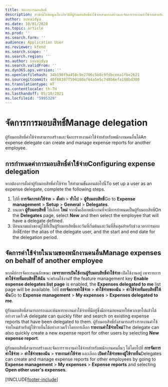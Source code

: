 ```yaml
---
title: จัดการการมอบสิทธิ์
description: หัวข้อนี้ให้ข้อมูลเกี่ยวกับวิธีที่ผู้รับมอบสิทธิ์ค่าใช้จ่ายสามารถสร้างและจัดการรายงานค่าใช้จ่ายสำหรับพนักงานคนอื่นได้
author: suvaidya
ms.date: 10/01/2020
ms.topic: article
ms.prod: ''
ms.search.form: ''
audience: Application User
ms.reviewer: kfend
ms.search.scope: ''
ms.search.region: ''
ms.author: suvaidya
ms.search.validFrom: ''
ms.dyn365.ops.version: ''
ms.openlocfilehash: 34b190f9a458c9e2706c5b8c9fdbceea1fbe2621
ms.sourcegitcommit: 40f68387f594180af64a5e5c748b6efa188bd300
ms.translationtype: HT
ms.contentlocale: th-TH
ms.lasthandoff: 05/10/2021
ms.locfileid: "5995329"
---
```

# <a name="manage-delegation"></a><span data-ttu-id="eb080-103">จัดการการมอบสิทธิ์</span><span class="sxs-lookup"><span data-stu-id="eb080-103">Manage delegation</span></span>
<span data-ttu-id="eb080-104">ผู้รับมอบสิทธิ์ค่าใช้จ่ายสามารถสร้างและจัดการรายงานค่าใช้จ่ายสำหรับพนักงานคนอื่นได้</span><span class="sxs-lookup"><span data-stu-id="eb080-104">An expense delegate can create and manage expense reports for another employee.</span></span>

## <a name="configuring-expense-delegation"></a><span data-ttu-id="eb080-105">การกำหนดค่าการมอบสิทธิ์ค่าใช้จ่าย</span><span class="sxs-lookup"><span data-stu-id="eb080-105">Configuring expense delegation</span></span>

<span data-ttu-id="eb080-106">หากต้องการตั้งค่าผู้รับมอบสิทธิ์ค่าใช้จ่าย ให้ทำตามขั้นตอนต่อไปนี้</span><span class="sxs-lookup"><span data-stu-id="eb080-106">To set up a user as an expense delegate, complete the following steps.</span></span> 
1. <span data-ttu-id="eb080-107">ไปที่ **การจัดการค่าใช้จ่าย** > **ตั้งค่า** > **ทั่วไป** > **ผู้รับมอบสิทธิ์**</span><span class="sxs-lookup"><span data-stu-id="eb080-107">Go to **Expense management** > **Setup** > **General** > **Delegates**.</span></span> 
2. <span data-ttu-id="eb080-108">บนเพจ **ผู้รับมอบสิทธิ์** ให้เลือก **ใหม่** จากนั้นเลือกพนักงานที่จะมีการกำหนดเป็นผู้รับมอบสิทธิ์</span><span class="sxs-lookup"><span data-stu-id="eb080-108">On the **Delegates** page, select **New** and then select the employee that will have a delegate defined.</span></span> 
3. <span data-ttu-id="eb080-109">ป้อนนามแฝงของผู้ใช้ที่เป็นผู้รับมอบสิทธิ์และวันที่เริ่มต้นและวันที่สิ้นสุดสำหรับช่วงเวลาการมอบสิทธิ์</span><span class="sxs-lookup"><span data-stu-id="eb080-109">Enter the alias of the delegate user, and the start and end date for the delegation period.</span></span>

## <a name="manage-expenses-on-behalf-of-another-employee"></a><span data-ttu-id="eb080-110">จัดการค่าใช้จ่ายในนามของพนักงานคนอื่น</span><span class="sxs-lookup"><span data-stu-id="eb080-110">Manage expenses on behalf of another employee</span></span>

<span data-ttu-id="eb080-111">หากคีย์การจัดการคุณลักษณะ **เพจรายการเปิดใช้งานผู้รับมอบสิทธิ์ค่าใช้จ่าย** เปิดใช้งานอยู่ เพจรายการ **ค่าใช้จ่ายที่มอบสิทธิ์ให้ฉัน** จะพร้อมใช้งาน</span><span class="sxs-lookup"><span data-stu-id="eb080-111">If the feature management key **Enable expense delegates list page** is enabled, the **Expenses delegated to me** list page will be available.</span></span> <span data-ttu-id="eb080-112">ไปที่ **การจัดการค่าใช้จ่าย** > **ค่าใช้จ่ายของฉัน** > **ค่าใช้จ่ายที่มอบสิทธิ์ให้ฉัน**</span><span class="sxs-lookup"><span data-stu-id="eb080-112">Go to **Expense management** > **My expenses** > **Expenses delegated to me**.</span></span>

<span data-ttu-id="eb080-113">ผู้รับมอบสิทธิ์สามารถกรองและค้นหารายงานค่าใช้จ่ายที่มีอยู่ซึ่งมีการมอบหมายให้พวกเขาไปแล้วได้อย่างรวดเร็ว</span><span class="sxs-lookup"><span data-stu-id="eb080-113">A delegate can quickly filter and search on existing expense reports that have been delegated to them.</span></span> <span data-ttu-id="eb080-114">ผู้รับมอบสิทธิ์ยังสามารถสร้างรายงานค่าใช้จ่ายใหม่สำหรับผู้ใช้รายอื่นได้อย่างรวดเร็วโดยการเลือก **รายงานค่าใช้จ่ายใหม่**</span><span class="sxs-lookup"><span data-stu-id="eb080-114">The delegate can also quickly create a new expense report for other users by selecting **New expense report**.</span></span>

<span data-ttu-id="eb080-115">ผู้รับมอบสิทธิ์สามารถสร้างและจัดการรายงานค่าใช้จ่ายสำหรับพนักงานคนอื่นๆ ได้โดยไปที่ **การจัดการค่าใช้จ่าย** > **ค่าใช้จ่ายของฉัน** > **รายงานค่าใช้จ่าย** และเลือก **เปิดค่าใช้จ่ายของผู้ใช้รายอื่น**</span><span class="sxs-lookup"><span data-stu-id="eb080-115">Delegates can create and manage expense reports for other employees by going to **Expense management** > **My expenses** > **Expense reports** and selecting **Open other user's expenses**.</span></span>


[!INCLUDE[footer-include](../includes/footer-banner.md)]